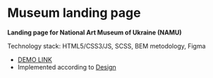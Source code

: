 # Museum landing page
**Landing page for National Art Museum of Ukraine (NAMU)**

Technology stack: HTML5/CSS3/JS, SCSS, BEM metodology, Figma

-  [DEMO LINK](https://dariia-romanova.github.io/namu_museum/) 
-  Implemented according to [Design](https://www.figma.com/file/cRBCqE06cDrY3s4jX7h3iY/%D0%9D%D0%90%D0%9C%D0%A3-(Edit)?node-id=0%3A1)
